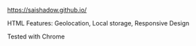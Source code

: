 https://saishadow.github.io/



HTML Features:
Geolocation,
Local storage,
Responsive Design


Tested with Chrome
